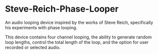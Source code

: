 # Steve-Reich-Phase-Looper
An audio looping device inspired by the works of Steve Reich, specifically his experiments with phase looping.

This device contains four channel looping, the ability to generate random loop lengths, control the total length of the loop, and the option for user recorded or selected audio.
